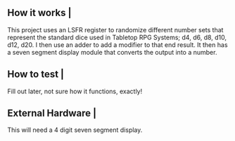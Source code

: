 <!---

This file is used to generate your project datasheet. Please fill in the information below and delete any unused
sections.

You can also include images in this folder and reference them in the markdown. Each image must be less than
512 kb in size, and the combined size of all images must be less than 1 MB.
-->

## How it works |

This project uses an LSFR register to randomize different number sets that represent the standard dice used in Tabletop RPG Systems; d4, d6, d8, d10, d12, d20. I then use an adder to add a modifier to that end result. It then has a seven segment display module that converts the output into a number.

## How to test |
Fill out later, not sure how it functions, exactly!

## External Hardware |

This will need a 4 digit seven segment display.

